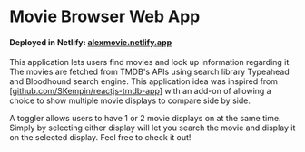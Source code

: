 # Movie Browser Web App

#### Deployed in Netlify: [alexmovie.netlify.app](https://alexmovie.netlify.app/)

This application lets users find movies and look up information regarding it. The movies are fetched from TMDB's APIs using search library Typeahead and Bloodhound search engine. This application idea was inspired from [[github.com/SKempin/reactjs-tmdb-app]](https://github.com/SKempin/reactjs-tmdb-app) with an add-on of allowing a choice to show multiple movie displays to compare side by side.

A toggler allows users to have 1 or 2 movie displays on at the same time. Simply by selecting either display will let you search the movie and display it on the selected display. Feel free to check it out!

